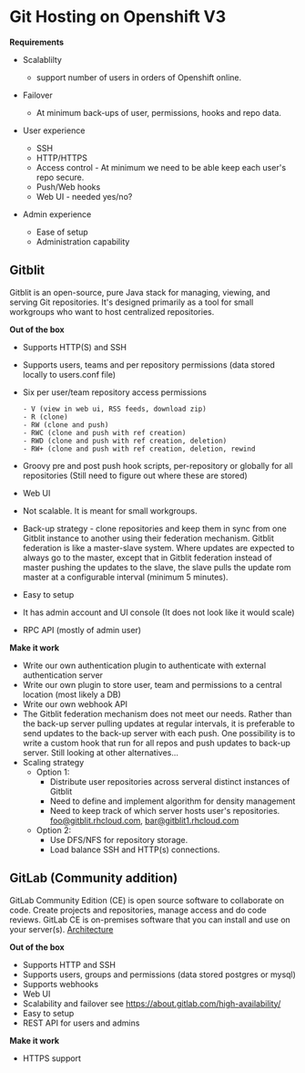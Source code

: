 Git Hosting on Openshift V3
=======================

__Requirements__  

- Scalablilty  
  - support number of users in orders of Openshift online.

- Failover  
  - At minimum back-ups of user, permissions, hooks and repo data.

- User experience  
  - SSH
  - HTTP/HTTPS
  - Access control - At minimum we need to be able keep each user's repo secure.
  - Push/Web hooks
  - Web UI - needed yes/no?

- Admin experience
  - Ease of setup
  - Administration capability

  
Gitblit
-------
Gitblit is an open-source, pure Java stack for managing, viewing, and serving Git repositories.
It's designed primarily as a tool for small workgroups who want to host centralized repositories.

__Out of the box__

- Supports HTTP(S) and SSH
- Supports users, teams and per repository permissions (data stored locally to users.conf file)
- Six per user/team repository access permissions

      - V (view in web ui, RSS feeds, download zip)
      - R (clone)
      - RW (clone and push)
      - RWC (clone and push with ref creation)
      - RWD (clone and push with ref creation, deletion)
      - RW+ (clone and push with ref creation, deletion, rewind

- Groovy pre and post push hook scripts, per-repository or globally for all repositories (Still need to figure out where these are stored)
- Web UI
- Not scalable.  It is meant for small workgroups.
- Back-up strategy - clone repositories and keep them in sync from one Gitblit instance to another using their federation mechanism. Gitblit federation is like a master-slave system.  Where updates are expected to always go to the master, except that in Gitblit federation instead of master pushing the updates to the slave, the slave pulls the update rom master at a configurable interval (minimum 5 minutes).
- Easy to setup
- It has admin account and UI console (It does not look like it would scale)
- RPC API (mostly of admin user)

__Make it work__

- Write our own authentication plugin to authenticate with external authentication server
- Write our own plugin to store user, team and permissions to a central location (most likely a DB)
- Write our own webhook API
- The Gitblit federation mechanism does not meet our needs. Rather than the back-up server pulling updates at regular intervals, it is preferable to send updates to the back-up server with each push.  One possibility is to write a custom hook that run for all repos and push updates to back-up server.  Still looking at other alternatives...
- Scaling strategy
  - Option 1:
    - Distribute user repositories across serveral distinct instances of Gitblit
    - Need to define and implement algorithm for density management
    - Need to keep track of which server hosts user's repositories.  foo@gitblit.rhcloud.com, bar@gitblit1.rhcloud.com
  - Option 2:
    - Use DFS/NFS for repository storage. 
    - Load balance SSH and HTTP(s) connections.
    
GitLab (Community addition)
---------------------------
GitLab Community Edition (CE) is open source software to collaborate on code. Create projects and repositories, manage access and do code reviews. GitLab CE is on-premises software that you can install and use on your server(s). [Architecture](http://doc.gitlab.com/ce/development/architecture.html)

__Out of the box__

- Supports HTTP and SSH
- Supports users, groups and permissions (data stored postgres or mysql)
- Supports webhooks
- Web UI
- Scalability and failover see https://about.gitlab.com/high-availability/
- Easy to setup
- REST API for users and admins

__Make it work__

- HTTPS support





    
  

